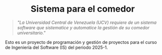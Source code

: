 <h1 align="center">Sistema para el comedor</h1>

> _"La Universidad Central de Venezuela (UCV) requiere de un sistema software que sistematice y automatice la gestión de su comedor universitario."_

Esto es un proyecto de programación y gestión de proyectos para el curso de Ingeniería del Software (IS) del periodo 2025-1.
